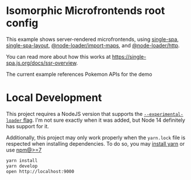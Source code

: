 # Isomorphic Microfrontends root config

This example shows server-rendered microfrontends, using [single-spa](https://single-spa.js.org/), [single-spa-layout](https://single-spa.js.org/docs/layout-overview), [@node-loader/import-maps](https://github.com/node-loader/node-loader-import-maps), and [@node-loader/http](https://github.com/node-loader/node-loader-http).

You can read more about how this works at https://single-spa.js.org/docs/ssr-overview.

The current example references Pokemon APIs for the demo

# Local Development

This project requires a NodeJS version that supports the [`--experimental-loader` flag](https://nodejs.org/api/esm.html#esm_experimental_loaders). I'm not sure exactly when it was added, but Node 14 definitely has support for it.

Additionally, this project may only work properly when the `yarn.lock` file is respected when installing dependencies. To do so, you may [install yarn](https://classic.yarnpkg.com/lang/en/) or use [npm@>=7](https://github.blog/2020-10-13-presenting-v7-0-0-of-the-npm-cli/)

```sh
yarn install
yarn develop
open http://localhost:9000
```
